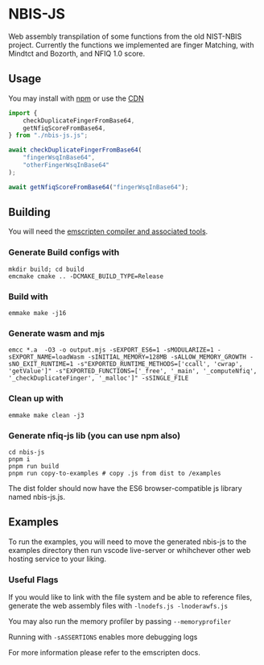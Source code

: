 # **NBIS-JS**

Web assembly transpilation of some functions from the old NIST-NBIS project. Currently the functions we implemented are finger Matching, with Mindtct and Bozorth, and NFIQ 1.0 score.

## **Usage**

You may install with [npm](https://www.npmjs.com/package/nbis-js) or use the [CDN](https://unpkg.com/nbis-js@0.1.0/dist/nbis-js.js)

```js
import {
    checkDuplicateFingerFromBase64,
    getNfiqScoreFromBase64,
} from "./nbis-js.js";

await checkDuplicateFingerFromBase64(
    "fingerWsqInBase64",
    "otherFingerWsqInBase64"
);

await getNfiqScoreFromBase64("fingerWsqInBase64");
```

## **Building**

You will need the [emscripten compiler and associated tools](https://emscripten.org/docs/getting_started/downloads.html).

### Generate Build configs with

    mkdir build; cd build
    emcmake cmake .. -DCMAKE_BUILD_TYPE=Release

### Build with

    emmake make -j16

### Generate wasm and mjs

    emcc *.a  -O3 -o output.mjs -sEXPORT_ES6=1 -sMODULARIZE=1 -sEXPORT_NAME=loadWasm -sINITIAL_MEMORY=128MB -sALLOW_MEMORY_GROWTH -sNO_EXIT_RUNTIME=1 -s"EXPORTED_RUNTIME_METHODS=['ccall', 'cwrap', 'getValue']" -s"EXPORTED_FUNCTIONS=['_free', '_main', '_computeNfiq', '_checkDuplicateFinger', '_malloc']" -sSINGLE_FILE

### Clean up with

    emmake make clean -j3

### Generate nfiq-js lib (you can use npm also)

    cd nbis-js
    pnpm i
    pnpm run build
    pnpm run copy-to-examples # copy .js from dist to /examples

The dist folder should now have the ES6 browser-compatible js library named nbis-js.js.

## Examples

To run the examples, you will need to move the generated nbis-js to the examples directory then run vscode live-server or whihchever other web hosting service to your liking.

### Useful Flags

If you would like to link with the file system and be able to reference files, generate the web assembly files with `-lnodefs.js -lnoderawfs.js`

You may also run the memory profiler by passing `--memoryprofiler`

Running with `-sASSERTIONS` enables more debugging logs

For more information please refer to the emscripten docs.
